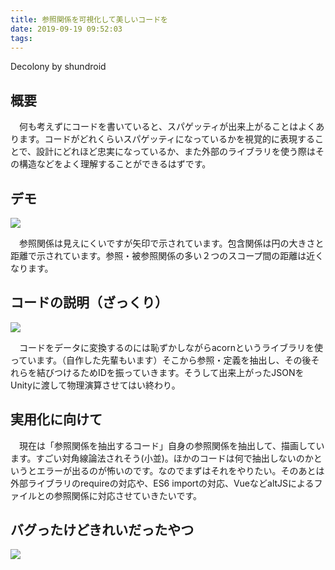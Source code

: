 ```yaml
---
title: 参照関係を可視化して美しいコードを
date: 2019-09-19 09:52:03
tags:
---
```


Decolony by shundroid

## 概要

　何も考えずにコードを書いていると、スパゲッティが出来上がることはよくあります。コードがどれくらいスパゲッティになっているかを視覚的に表現することで、設計にどれほど忠実になっているか、また外部のライブラリを使う際はその構造などをよく理解することができるはずです。

## デモ

![](https://9e2mla.bn.files.1drv.com/y4mwjwPLBmAF3ZS8LmylAhiWlPJ8l2-ED4E3cH1x3CbfJFHAVRHkfIncLAp8XabElz0LcGBdwhrpCrO0mBJkcHKfHwOM-WVHNd5lTlXS9DjjZ0P3cT_HN1cPNfJ9nt7UhbdNP4r7Xm5vAG7NGBs-14ApuB9fq-K9oBwYtCLIMZbQ-apkNZE5sDMVV1XjqGjAI1ZjirULVXGGm-UT__y254iPw?width=434&height=380&cropmode=none)

　参照関係は見えにくいですが矢印で示されています。包含関係は円の大きさと距離で示されています。参照・被参照関係の多い２つのスコープ間の距離は近くなります。

## コードの説明（ざっくり）

![](https://pu2mla.bn.files.1drv.com/y4m6izWmruwpuD5BHwl2jaPd1lxVxnW_KiySVIPVMnrxe15O86MMpqcf8KApXAkHS3tz84PfvYTRcTLoIq8afpyJvUA4nulKGvnhLePtaK73RBZQeLMDQjZ-V6cIQIllytGXkLSFWgY_JSWN1ZFM6fBh8pjPFUeBZcemCR5S7r4ZRGCuth-GXNh6QZjF2ulUMtsTZNMeSxBa8QPvRnUPJRKRQ?width=526&height=163&cropmode=none)

　コードをデータに変換するのには恥ずかしながらacornというライブラリを使っています。（自作した先輩もいます）そこから参照・定義を抽出し、その後それらを結びつけるためIDを振っていきます。そうして出来上がったJSONをUnityに渡して物理演算させてはい終わり。

## 実用化に向けて

　現在は「参照関係を抽出するコード」自身の参照関係を抽出して、描画しています。すごい対角線論法されそう(小並)。ほかのコードは何で抽出しないのかというとエラーが出るのが怖いのです。なのでまずはそれをやりたい。そのあとは外部ライブラリのrequireの対応や、ES6 importの対応、VueなどaltJSによるファイルとの参照関係に対応させていきたいです。

## バグったけどきれいだったやつ

![](https://9e2ola.bn.files.1drv.com/y4mYJl9N_E7GfkjBN_UJUF_uoG0Kd8mkVnMltb7XnP1kbwpJiajPHC1lk1x3OGfi26gfiTNgmaW2U0XqWVUl1y56xiyLjNi11RecCyjpGvFwElbArx25IVLpsw2IVJ__BdVeQGH02lEdGw4kdsZo-Yg145zMyEdsAtuyhe8tSlCVydDQ3jCrNqyxZbUU1VL7RUejRRiBIYv_DOx-RE0dEfcdw?width=229&height=243&cropmode=none)

